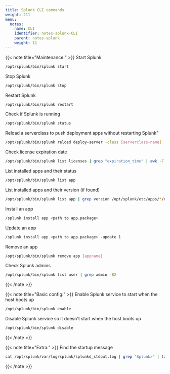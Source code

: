 ```yaml
---
title: Splunk CLI commands
weight: 211
menu:
  notes:
    name: CLI
    identifier: notes-splunk-CLI
    parent: notes-splunk
    weight: 11
---
```


<div style="display: block; width: 100%; max-width: none;">

<!-- Maintenance: -->
{{< note title="Maintenance:" >}}
Start Splunk
```bash
/opt/splunk/bin/splunk start
```
Stop Splunk
```bash
/opt/splunk/bin/splunk stop
```
Restart Splunk
```bash
/opt/splunk/bin/splunk restart
```
Check if Splunk is running
```bash
/opt/splunk/bin/splunk status
```
Reload a serverclass to push deployment apps without restarting Splunk"
```bash
/opt/splunk/bin/splunk reload deploy-server -class [serverclass-name]
```
Check license expiration date
```bash
/opt/splunk/bin/splunk list licenses | grep "expiration_time" | awk -F':' '{print $2}' | xargs -I{} date -d @{} +"%Y-%m-%d %H:%M:%S"
```
List installed apps and their status
```bash
/opt/splunk/bin/splunk list app
```
List installed apps and their version (if found)
```bash
/opt/splunk/bin/splunk list app | grep version /opt/splunk/etc/apps/*/default/app.conf
```
Install an app
```bash
/splunk install app <path to app.package>
```
Update an app
```bash
/splunk install app <path to app.package> -update 1
```
Remove an app
```bash
/opt/splunk/bin/splunk remove app [appname]
```
Check Splunk admins
```bash
/opt/splunk/bin/splunk list user | grep admin -B2
```
{{< /note >}}
<!-- Basic config: -->
{{< note title="Basic config:" >}}
Enable Splunk service to start when the host boots up
```bash
/opt/splunk/bin/splunk enable
```
Disable Splunk service so it doesn't start when the host boots up
```bash
/opt/splunk/bin/splunk disable
```
{{< /note >}}
<!-- Extra: -->
{{< note title="Extra:" >}}
Find the startup message
```bash
cat /opt/splunk/var/log/splunk/splunkd_stdout.log | grep "Splunk>" | tail -n 1
```
{{< /note >}}

</div>